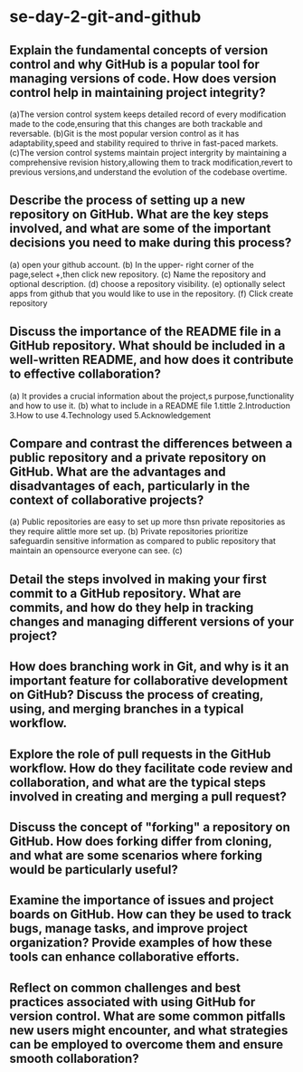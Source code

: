 # se-day-2-git-and-github
## Explain the fundamental concepts of version control and why GitHub is a popular tool for managing versions of code. How does version control help in maintaining project integrity?
(a)The version control system keeps detailed record of every modification made to the code,ensuring that this changes are both trackable and reversable.
(b)Git is the most popular version control as it has adaptability,speed and stability required to thrive in fast-paced markets.
(c)The version control systems maintain project intergrity by maintaining a comprehensive revision history,allowing them to track modification,revert to previous versions,and understand 
    the evolution of the codebase overtime.
## Describe the process of setting up a new repository on GitHub. What are the key steps involved, and what are some of the important decisions you need to make during this process?
(a) open your github account.
(b) In the upper- right corner of the page,select +,then click new repository.
(c) Name the repository and optional description.
(d) choose a repository visibility.
(e) optionally select apps from github that you would like to use in the repository.
(f) Click create repository
## Discuss the importance of the README file in a GitHub repository. What should be included in a well-written README, and how does it contribute to effective collaboration?
(a) It provides a crucial information about the project,s purpose,functionality and how to use it.
(b) what to include in a README file
          1.tittle
          2.Introduction
          3.How to use
          4.Technology used
          5.Acknowledgement
## Compare and contrast the differences between a public repository and a private repository on GitHub. What are the advantages and disadvantages of each, particularly in the context of collaborative projects?
(a) Public repositories are easy to set up more thsn private repositories as they require alittle more set up.
(b) Private repositories prioritize safeguardin sensitive information as compared to public repository that maintain an opensource everyone can see.
(c)
## Detail the steps involved in making your first commit to a GitHub repository. What are commits, and how do they help in tracking changes and managing different versions of your project?

## How does branching work in Git, and why is it an important feature for collaborative development on GitHub? Discuss the process of creating, using, and merging branches in a typical workflow.

## Explore the role of pull requests in the GitHub workflow. How do they facilitate code review and collaboration, and what are the typical steps involved in creating and merging a pull request?

## Discuss the concept of "forking" a repository on GitHub. How does forking differ from cloning, and what are some scenarios where forking would be particularly useful?

## Examine the importance of issues and project boards on GitHub. How can they be used to track bugs, manage tasks, and improve project organization? Provide examples of how these tools can enhance collaborative efforts.

## Reflect on common challenges and best practices associated with using GitHub for version control. What are some common pitfalls new users might encounter, and what strategies can be employed to overcome them and ensure smooth collaboration?

